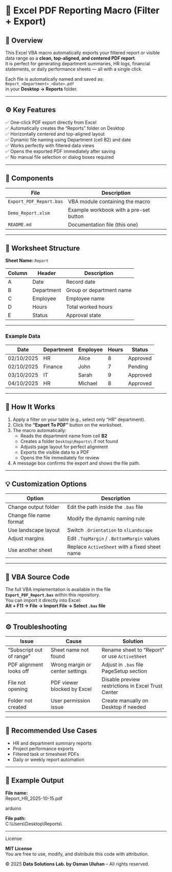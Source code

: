 # 📄 Excel PDF Reporting Macro (Filter + Export)

## 📘 Overview
This Excel VBA macro automatically exports your filtered report or visible data range as a **clean, top-aligned, and centered PDF report**.  
It is perfect for generating department summaries, HR logs, financial statements, or daily performance sheets — all with a single click.

Each file is automatically named and saved as:  
`Report_<Department>_<Date>.pdf`  
in your **Desktop → Reports** folder.

---

## ⚙️ Key Features

✅ One-click PDF export directly from Excel  
✅ Automatically creates the “Reports” folder on Desktop  
✅ Horizontally centered and top-aligned layout  
✅ Dynamic file naming using Department (cell B2) and date  
✅ Works perfectly with filtered data views  
✅ Opens the exported PDF immediately after saving  
✅ No manual file selection or dialog boxes required  

---

## 🧩 Components

| File | Description |
|------|--------------|
| `Export_PDF_Report.bas` | VBA module containing the macro |
| `Demo_Report.xlsm` | Example workbook with a pre-set button |
| `README.md` | Documentation file (this one) |

---

## 📄 Worksheet Structure

**Sheet Name:** `Report`

| Column | Header | Description |
|---------|---------|-------------|
| A | Date | Record date |
| B | Department | Group or department name |
| C | Employee | Employee name |
| D | Hours | Total worked hours |
| E | Status | Approval state |

---

### Example Data

| Date | Department | Employee | Hours | Status |
|------|-------------|-----------|--------|--------|
| 02/10/2025 | HR | Alice | 8 | Approved |
| 02/10/2025 | Finance | John | 7 | Pending |
| 03/10/2025 | IT | Sarah | 9 | Approved |
| 04/10/2025 | HR | Michael | 8 | Approved |

---

## 🧠 How It Works

1. Apply a filter on your table (e.g., select only “HR” department).  
2. Click the **“Export To PDF”** button on the worksheet.  
3. The macro automatically:
   - Reads the department name from cell **B2**  
   - Creates a folder `Desktop\Reports\` if not found  
   - Adjusts page layout for perfect alignment  
   - Exports the visible data to a PDF  
   - Opens the file immediately for review  
4. A message box confirms the export and shows the file path.

---

## 💡 Customization Options

| Option | Description |
|--------|--------------|
| Change output folder | Edit the path inside the `.bas` file |
| Change file name format | Modify the dynamic naming rule |
| Use landscape layout | Switch `.Orientation` to `xlLandscape` |
| Adjust margins | Edit `.TopMargin` / `.BottomMargin` values |
| Use another sheet | Replace `ActiveSheet` with a fixed sheet name |

---

## 🧩 VBA Source Code

The full VBA implementation is available in the file  
**`Export_PDF_Report.bas`** within this repository.  
You can import it directly into Excel:  
**Alt + F11 → File → Import File → Select `.bas` file**

---

## ⚙️ Troubleshooting

| Issue | Cause | Solution |
|--------|--------|-----------|
| “Subscript out of range” | Sheet name not found | Rename sheet to “Report” or use `ActiveSheet` |
| PDF alignment looks off | Wrong margin or center settings | Adjust in `.bas` file PageSetup section |
| File not opening | PDF viewer blocked by Excel | Disable preview restrictions in Excel Trust Center |
| Folder not created | User permission issue | Create manually on Desktop if needed |

---

## 🧭 Recommended Use Cases
- HR and department summary reports  
- Project performance exports  
- Filtered task or timesheet PDFs  
- Daily or weekly report automation  

---

## 🧾 Example Output
**File name:**  
Report_HR_2025-10-15.pdf

arduino

**File path:**  
C:\Users<username>\Desktop\Reports\



---

License

**MIT License**  
You are free to use, modify, and distribute this code with attribution.  

© 2025 **Data Solutions Lab. by Osman Uluhan** – All rights reserved.
